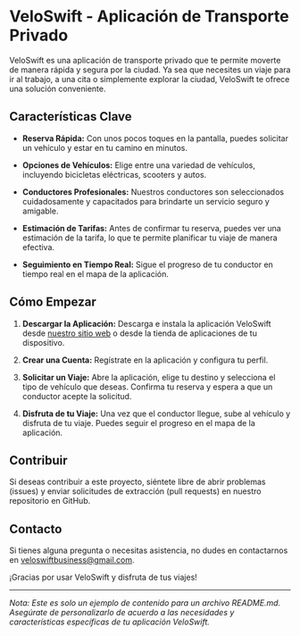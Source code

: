 # VeloSwift - Aplicación de Transporte Privado

VeloSwift es una aplicación de transporte privado que te permite moverte de manera rápida y segura por la ciudad. Ya sea que necesites un viaje para ir al trabajo, a una cita o simplemente explorar la ciudad, VeloSwift te ofrece una solución conveniente.

## Características Clave

- **Reserva Rápida:** Con unos pocos toques en la pantalla, puedes solicitar un vehículo y estar en tu camino en minutos.

- **Opciones de Vehículos:** Elige entre una variedad de vehículos, incluyendo bicicletas eléctricas, scooters y autos.

- **Conductores Profesionales:** Nuestros conductores son seleccionados cuidadosamente y capacitados para brindarte un servicio seguro y amigable.

- **Estimación de Tarifas:** Antes de confirmar tu reserva, puedes ver una estimación de la tarifa, lo que te permite planificar tu viaje de manera efectiva.

- **Seguimiento en Tiempo Real:** Sigue el progreso de tu conductor en tiempo real en el mapa de la aplicación.

## Cómo Empezar

1. **Descargar la Aplicación:** Descarga e instala la aplicación VeloSwift desde [nuestro sitio web](https://veloswift.github.io/) o desde la tienda de aplicaciones de tu dispositivo.

2. **Crear una Cuenta:** Regístrate en la aplicación y configura tu perfil.

3. **Solicitar un Viaje:** Abre la aplicación, elige tu destino y selecciona el tipo de vehículo que deseas. Confirma tu reserva y espera a que un conductor acepte la solicitud.

4. **Disfruta de tu Viaje:** Una vez que el conductor llegue, sube al vehículo y disfruta de tu viaje. Puedes seguir el progreso en el mapa de la aplicación.

## Contribuir

Si deseas contribuir a este proyecto, siéntete libre de abrir problemas (issues) y enviar solicitudes de extracción (pull requests) en nuestro repositorio en GitHub.

## Contacto

Si tienes alguna pregunta o necesitas asistencia, no dudes en contactarnos en [veloswiftbusiness@gmail.com](mailto:veloswiftbusiness@gmail.com).

¡Gracias por usar VeloSwift y disfruta de tus viajes!

---

*Nota: Este es solo un ejemplo de contenido para un archivo README.md. Asegúrate de personalizarlo de acuerdo a las necesidades y características específicas de tu aplicación VeloSwift.*
